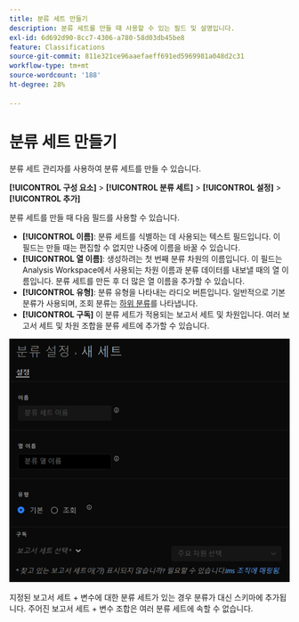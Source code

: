 ```yaml
---
title: 분류 세트 만들기
description: 분류 세트를 만들 때 사용할 수 있는 필드 및 설명입니다.
exl-id: 6d692d90-8cc7-4306-a780-58d03db45be8
feature: Classifications
source-git-commit: 811e321ce96aaefaeff691ed5969981a048d2c31
workflow-type: tm+mt
source-wordcount: '188'
ht-degree: 28%

---
```


# 분류 세트 만들기

분류 세트 관리자를 사용하여 분류 세트를 만들 수 있습니다.

**[!UICONTROL 구성 요소]** > **[!UICONTROL 분류 세트]** > **[!UICONTROL 설정]** > **[!UICONTROL 추가]**

분류 세트를 만들 때 다음 필드를 사용할 수 있습니다.

* **[!UICONTROL 이름]**: 분류 세트를 식별하는 데 사용되는 텍스트 필드입니다. 이 필드는 만들 때는 편집할 수 없지만 나중에 이름을 바꿀 수 있습니다.
* **[!UICONTROL 열 이름]**: 생성하려는 첫 번째 분류 차원의 이름입니다. 이 필드는 Analysis Workspace에서 사용되는 차원 이름과 분류 데이터를 내보낼 때의 열 이름입니다. 분류 세트를 만든 후 더 많은 열 이름을 추가할 수 있습니다.
* **[!UICONTROL 유형]**: 분류 유형을 나타내는 라디오 버튼입니다. 일반적으로 기본 분류가 사용되며, 조회 분류는 [하위 분류](../../c-sub-classifications.md)를 나타냅니다.
* **[!UICONTROL 구독]** 이 분류 세트가 적용되는 보고서 세트 및 차원입니다. 여러 보고서 세트 및 차원 조합을 분류 세트에 추가할 수 있습니다.

![분류 세트 만들기](../../assets/classification-set-create.png)

지정된 보고서 세트 + 변수에 대한 분류 세트가 있는 경우 분류가 대신 스키마에 추가됩니다. 주어진 보고서 세트 + 변수 조합은 여러 분류 세트에 속할 수 없습니다.
